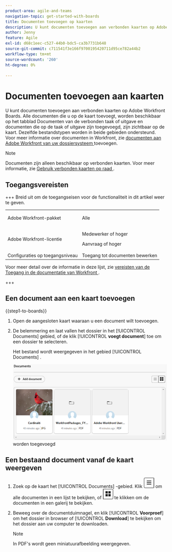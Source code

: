 ```yaml
---
product-area: agile-and-teams
navigation-topic: get-started-with-boards
title: Documenten toevoegen op kaarten
description: U kunt documenten toevoegen aan verbonden kaarten op Adobe Workfront Boards.
author: Jenny
feature: Agile
exl-id: d68c1eec-c527-44b0-bdc5-ca3b7731b648
source-git-commit: c711541f3e166f9700195420711d95ce782a44b2
workflow-type: tm+mt
source-wordcount: '260'
ht-degree: 0%

---
```


# Documenten toevoegen aan kaarten

U kunt documenten toevoegen aan verbonden kaarten op Adobe Workfront Boards. Alle documenten die u op de kaart toevoegt, worden beschikbaar op het tabblad Documenten van de verbonden taak of uitgave en documenten die op de taak of uitgave zijn toegevoegd, zijn zichtbaar op de kaart. Dezelfde bestandstypen worden in beide gebieden ondersteund. Voor meer informatie over documenten in Workfront, zie [ documenten aan Adobe Workfront van uw dossiersysteem ](/help/quicksilver/documents/adding-documents-to-workfront/add-documents-from-file-system.md) toevoegen.

>[!NOTE]
>
>Documenten zijn alleen beschikbaar op verbonden kaarten. Voor meer informatie, zie [ Gebruik verbonden kaarten op raad ](/help/quicksilver/agile/get-started-with-boards/connected-cards.md).

## Toegangsvereisten

+++ Breid uit om de toegangseisen voor de functionaliteit in dit artikel weer te geven.

<table style="table-layout:auto"> 
 <col> 
 <col> 
 <tbody> 
  <tr> 
   <td role="rowheader">Adobe Workfront-pakket</td> 
   <td> <p>Alle</p> </td> 
  </tr> 
  <tr> 
   <td role="rowheader">Adobe Workfront-licentie</td> 
   <td> 
   <p>Medewerker of hoger</p> 
   <p>Aanvraag of hoger</p>
   </td> 
  </tr> 
   <tr>
   <td role="rowheader">Configuraties op toegangsniveau</td>
   <td>Toegang tot documenten bewerken</td>
  </tr>
 </tbody> 
</table>

Voor meer detail over de informatie in deze lijst, zie [ vereisten van de Toegang in de documentatie van Workfront ](/help/quicksilver/administration-and-setup/add-users/access-levels-and-object-permissions/access-level-requirements-in-documentation.md).

+++

## Een document aan een kaart toevoegen

{{step1-to-boards}}

1. Open de aangesloten kaart waaraan u een document wilt toevoegen.
1. De belemmering en laat vallen het dossier in het [!UICONTROL Documents] gebied, of de klik [!UICONTROL **voegt document**] toe om een dossier te selecteren.

   Het bestand wordt weergegeven in het gebied [!UICONTROL Documents] .

   ![ Documenten die aan kaart ](assets/add-document-to-card.png) worden toegevoegd

## Een bestaand document vanaf de kaart weergeven

1. Zoek op de kaart het [!UICONTROL Documents] -gebied. Klik ![ pictogram van de Lijst ](assets/docs-list-icon.png) om alle documenten in een lijst te bekijken, of ![ het pictogram van de Galerij ](assets/docs-gallery-icon.png) te klikken om de documenten in een galerij te bekijken.
1. Beweeg over de documentduimnagel, en klik [!UICONTROL **Voorproef**] om het dossier in browser of [!UICONTROL **Download**] te bekijken om het dossier aan uw computer te downloaden.

   >[!NOTE]
   >
   >In PDF&#39;s wordt geen miniatuurafbeelding weergegeven.
